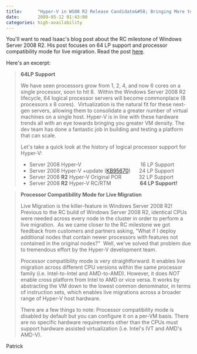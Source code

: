 ```yaml
---
title:      "Hyper-V in WS08 R2 Release Candidate&#58; Bringing More to the Table"
date:       2009-05-12 01:43:00
categories: high-availability
---
```

You'll want to read Isaac's blog post about the RC milestone of Windows Server 2008 R2. His post focuses on 64 LP support and processor compatibility mode for live migration. Read the post [here](http://blogs.technet.com/windowsserver/archive/2009/05/11/hyper-v-in-ws08-r2-release-candidate-bringing-more-to-the-table.aspx "Isaac's post on Windows Server blog").

Here's an excerpt:

> **64LP Support**
> 
> We have seen processors grow from 1, 2, 4, and now 6 cores on a single processor, soon to hit 8.  Within the Windows Server 2008 R2 lifecycle, 64 logical processor servers will become commonplace (8 processors x 8 cores).  Virtualization is the natural fit for these next-gen servers, allowing them to consolidate a greater number of virtual machines on a single host. Hyper-V is in line with these hardware trends all with an eye towards bringing you greater VM density. The dev team has done a fantastic job in building and testing a platform that can scale.
> 
> Let's take a quick look at the history of logical processor support for Hyper-V:
> 
>   * Server 2008 Hyper-V                                         16 LP Support 
>   * Server 2008 Hyper-V +update ([KB95670](http://support.microsoft.com/kb/956710))      24 LP Support 
>   * Server 2008 **R2** Hyper-V Original POR            32 LP Support 
>   * Server 2008 **R2** Hyper-V RC/RTM                    **64 LP Support!**
> 

> 
> **Processor Compatibility Mode for Live Migration**
> 
> Live Migration is the killer-feature in Windows Server 2008 R2!  Previous to the RC build of Windows Server 2008 R2, identical CPUs were needed across every node in the cluster in order to perform a live migration.  As we came closer to the RC milestone we got feedback from customers and partners asking, "What if I deploy additional nodes that contain newer processors with features not contained in the original nodes?"  Well, we've solved that problem due to tremendous effort by the Hyper-V development team. 
> 
> Processor compatibility mode is very straightforward. It enables live migration across different CPU versions within the same processor family (i.e. Intel-to-Intel and AMD-to-AMD). However, it does _NOT_ enable cross platform from Intel to AMD or vice versa. It works by abstracting the VM down to the lowest common denominator, in terms of instruction sets, which enables live migrations across a broader range of Hyper-V host hardware. 
> 
> There are a few things to note: Processor compatibility mode is disabled by default but you can configure it on a per-VM basis. There are no specific hardware requirements other than the CPUs must support hardware assisted virtualization (i.e. Intel's IVT and AMD's AMD-V).

Patrick
